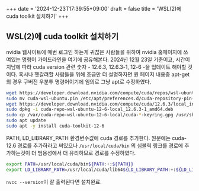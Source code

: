 +++
date = '2024-12-23T17:39:55+09:00'
draft = false
title = 'WSL(2)에 cuda toolkit 설치하기'
+++

## WSL(2)에 cuda toolkit 설치하기

nvidia 웹사이트에 매번 로그인 하는게 귀찮은 사람들을 위하여
nvidia 홈페이지에 쓰여있는 명령어 가이드라인을 여기에 공유해본다. 2024년 12월 23일 기준이고, 시간이 지남에 따라 cuda version 관련 숫자 - 12.6.3, 12.6.3-1, 12-6 -을 업데이트 해야할 것이다.
혹시나 헷갈려할 사람들을 위해 조금만 더 설명하자면 원 페이지 내용중 apt-get의 경우 구버전 우분투 명령어이기에 임의로 그냥 apt로 수정하였다.

```bash
wget https://developer.download.nvidia.com/compute/cuda/repos/wsl-ubuntu/x86_64/cuda-wsl-ubuntu.pin
sudo mv cuda-wsl-ubuntu.pin /etc/apt/preferences.d/cuda-repository-pin-600
wget https://developer.download.nvidia.com/compute/cuda/12.6.3/local_installers/cuda-repo-wsl-ubuntu-12-6-local_12.6.3-1_amd64.deb
sudo dpkg -i cuda-repo-wsl-ubuntu-12-6-local_12.6.3-1_amd64.deb
sudo cp /var/cuda-repo-wsl-ubuntu-12-6-local/cuda-*-keyring.gpg /usr/share/keyrings/
sudo apt update
sudo apt -y install cuda-toolkit-12-6
```

PATH, LD_LIBRARY_PATH 환경변수값에 cuda 경로를 추가한다. 원문에는 cuda-12.6 경로를 추가하라고 써있으나 `/usr/local/cuda/bin` 의 심볼릭 링크를 경로에 추가하는것이 더 범용성에서 더 유리하므로 경로를 수정하였다.
```bash
export PATH=/usr/local/cuda/bin${PATH:+:${PATH}}
export LD_LIBRARY_PATH=/usr/local/cuda/lib64${LD_LIBRARY_PATH:+:${LD_LIBRARY_PATH}}
```

`nvcc --version`이 잘 출력된다면 설치완료.
 